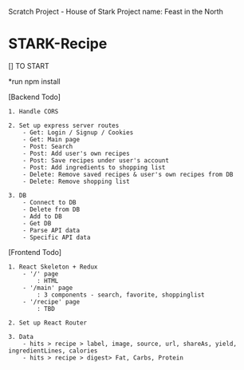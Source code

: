 Scratch Project - House of Stark
Project name: Feast in the North

# STARK-Recipe

[] TO START

\*run npm install

[Backend Todo]

    1. Handle CORS

    2. Set up express server routes
        - Get: Login / Signup / Cookies
        - Get: Main page
        - Post: Search
        - Post: Add user's own recipes
        - Post: Save recipes under user's account
        - Post: Add ingredients to shopping list
        - Delete: Remove saved recipes & user's own recipes from DB
        - Delete: Remove shopping list

    3. DB
        - Connect to DB
        - Delete from DB
        - Add to DB
        - Get DB
        - Parse API data
        - Specific API data

[Frontend Todo]

    1. React Skeleton + Redux
        - '/' page
            : HTML
        - '/main' page
            : 3 components - search, favorite, shoppinglist
        - '/recipe' page
            : TBD

    2. Set up React Router

    3. Data
        - hits > recipe > label, image, source, url, shareAs, yield, ingredientLines, calories
        - hits > recipe > digest> Fat, Carbs, Protein
